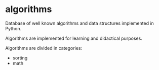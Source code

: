 # algorithms
Database of well known algorithms and data structures implemented in Python.

Algorithms are implemented for learning and didactical purposes.

Algorithms are divided in categories:

- sorting
- math
